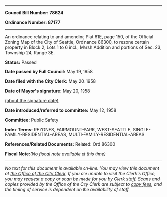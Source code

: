 

********

**Council Bill Number: 78624**
   
**Ordinance Number: 87177**
********

 An ordinance relating to and amending Plat 61E, page 150, of the Official Zoning Map of the City of Seattle, Ordinance 86300, to rezone certain property in Block 2, Lots 1 to 6 incl., Marsh Addition and portions of Sec. 23, Township 24, Range 3E.

**Status:** Passed
   
**Date passed by Full Council:** May 19, 1958
   
**Date filed with the City Clerk:** May 20, 1958
   
**Date of Mayor's signature:** May 20, 1958
   
[(about the signature date)](/~public/approvaldate.htm)
   
   
   
**Date introduced/referred to committee:** May 12, 1958
   
**Committee:** Public Safety
   
   
**Index Terms:** REZONES, FAIRMOUNT-PARK, WEST-SEATTLE, SINGLE-FAMILY-RESIDENTIAL-AREAS, MULTI-FAMILY-RESIDENTIAL-AREAS

**References/Related Documents:** Related: Ord 86300

**Fiscal Note:**_(No fiscal note available at this time)_
********

_No text for this document is available on-line. You may view this document at [the Office of the City Clerk](http://www.seattle.gov/leg/clerk/contactUs.htm). If you are unable to visit the Clerk's Office, you may request a copy or scan be made for you by Clerk staff. Scans and copies provided by the Office of the City Clerk are subject to [copy fees](http://clerk.seattle.gov/~public/clerkfees.htm), and the timing of service is dependent on the availability of staff._

